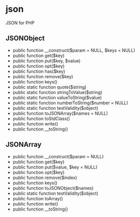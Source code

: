 # json

JSON for PHP

## JSONObject

* public function __construct($param = NULL, $keys = NULL)
* public function get($key)
* public function put($key, $value)
* public function opt($key)
* public function has($key)
* public function remove($key)
* public function keys()
* public static function quote($string)
* public static function stringToValue($string)
* public static function valueToString($value)
* public static function numberToString($number = NULL)
* public static function testValidity($object)
* public function toJSONArray($names = NULL)
* public function toStdClass()
* public function write()
* public function __toString()

## JSONArray

* public function __construct($param = NULL)
* public function get($key)
* public function put($value, $key = NULL)
* public function opt($key)
* public function remove($index)
* public function keys()
* public function toJSONObject($names)
* public static function testValidity($object)
* public function toArray()
* public function write()
* public function __toString()
